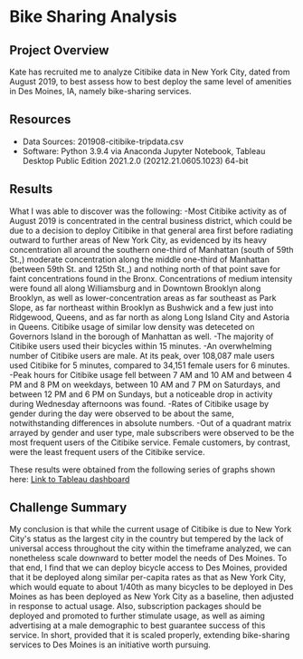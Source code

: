 # Bike Sharing Analysis

## Project Overview
Kate has recruited me to analyze Citibike data in New York City, dated from August 2019, to best assess how to best deploy the same level of amenities in Des Moines, IA, namely bike-sharing services.

## Resources
- Data Sources: 201908-citibike-tripdata.csv
- Software: Python 3.9.4 via Anaconda Jupyter Notebook, Tableau Desktop Public Edition 2021.2.0 (20212.21.0605.1023) 64-bit

## Results
What I was able to discover was the following:
-Most Citibike activity as of August 2019 is concentrated in the central business district, which could be due to a decision to deploy Citibike in that general area first before radiating outward to further areas of New York City, as evidenced by its heavy concentration all around the southern one-third of Manhattan (south of 59th St.,) moderate concentration along the middle one-third of Manhattan (between 59th St. and 125th St.,) and nothing north of that point save for faint concentrations found in the Bronx.  Concentrations of medium intensity were found all along Williamsburg and in Downtown Brooklyn along Brooklyn, as well as lower-concentration areas as far southeast as Park Slope, as far northeast within Brooklyn as Bushwick and a few just into Ridgewood, Queens, and as far north as along Long Island City and Astoria in Queens.  Citibike usage of similar low density was deteceted on Governors Island in the borough of Manhattan as well.
-The majority of Citibike users used their bicycles within 15 minutes.
-An overwhelming number of Citibike users are male.  At its peak, over 108,087 male users used Citibike for 5 minutes, compared to 34,151 female users for 6 minutes.
-Peak hours for Citibike usage fell between 7 AM and 10 AM and between 4 PM and 8 PM on weekdays, between 10 AM and 7 PM on Saturdays, and between 12 PM and 6 PM on Sundays, but a noticeable drop in activity during Wednesday afternoons was found.
-Rates of Citibike usage by gender during the day were observed to be about the same, notwithstanding differences in absolute numbers.
-Out of a quadrant matrix arrayed by gender and user type, male subscribers were observed to be the most frequent users of the Citibike service.  Female customers, by contrast, were the least frequent users of the Citibike service.

These results were obtained from the following series of graphs shown here:
[Link to Tableau dashboard](https://public.tableau.com/app/profile/jose.pascual3206/viz/CitibikeAnalysis_16272662260130/CitibikeAnalysis?publish=yes)

## Challenge Summary
My conclusion is that while the current usage of Citibike is due to New York City's status as the largest city in the country but tempered by the lack of universal access throughout the city within the timeframe analyzed, we can nonetheless scale downward to better model the needs of Des Moines.  To that end, I find that we can deploy bicycle access to Des Moines, provided that it be deployed along similar per-capita rates as that as New York City, which would equate to about 1/40th as many bicycles to be deployed in Des Moines as has been deployed as New York City as a baseline, then adjusted in response to actual usage.  Also, subscription packages should be deployed and promoted to further stimulate usage, as well as aiming advertising at a male demographic to best guarantee success of this service.  In short, provided that it is scaled properly, extending bike-sharing services to Des Moines is an initiative worth pursuing.
